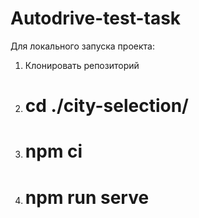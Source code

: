 # Autodrive-test-task

Для локального запуска проекта:
1. Клонировать репозиторий
2. # cd ./city-selection/
3. # npm ci
4. # npm run serve

